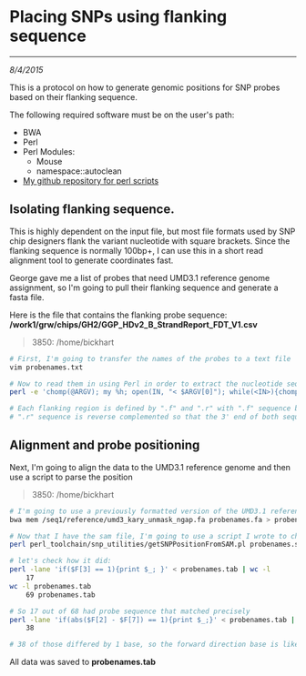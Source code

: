 # Placing SNPs using flanking sequence
---
*8/4/2015*

This is a protocol on how to generate genomic positions for SNP probes based on their flanking sequence.

The following required software must be on the user's path:
* BWA
* Perl
* Perl Modules:
	* Mouse
	* namespace::autoclean
* [My github repository for perl scripts](https://github.com/njdbickhart/perl_toolchain)

## Isolating flanking sequence.

This is highly dependent on the input file, but most file formats used by SNP chip designers flank the variant nucleotide with square brackets. Since the flanking sequence is normally 100bp+, I can use this in a short read alignment tool to generate coordinates fast.

George gave me a list of probes that need UMD3.1 reference genome assignment, so I'm going to pull their flanking sequence and generate a fasta file. 

Here is the file that contains the flanking probe sequence:
**/work1/grw/chips/GH2/GGP_HDv2_B_StrandReport_FDT_V1.csv**

> 3850: /home/bickhart

```bash
# First, I'm going to transfer the names of the probes to a text file
vim probenames.txt

# Now to read them in using Perl in order to extract the nucleotide sequence
perl -e 'chomp(@ARGV); my %h; open(IN, "< $ARGV[0]"); while(<IN>){chomp; $h{$_} = 1;}; close IN; open(IN, "< $ARGV[1]"); while(<IN>){chomp; @s = split(/,/); if(exists($h{$s[1]})){ @b = split(/[\[\]]/, $s[6]); $b[2] =~ tr/ACGT/TGCA/; $b[2] = reverse($b[2]); print ">$s[1].f\n$b[0]\n>$s[1].r\n$b[2]\n";}} close IN;' probenames.txt /work1/grw/chips/GH2/GGP_HDv2_B_StrandReport_FDT_V1.csv > probenames.fa

# Each flanking region is defined by ".f" and ".r" with ".f" sequence being the 5' flanking and ".r" as the 3' flanking
# ".r" sequence is reverse complemented so that the 3' end of both sequence regions should terminate with the variant site
```

## Alignment and probe positioning

Next, I'm going to align the data to the UMD3.1 reference genome and then use a script to parse the position

> 3850: /home/bickhart

```bash
# I'm going to use a previously formatted version of the UMD3.1 reference genome here
bwa mem /seq1/reference/umd3_kary_unmask_ngap.fa probenames.fa > probenames.sam

# Now that I have the sam file, I'm going to use a script I wrote to check the coordinate positions of the SNPs
perl perl_toolchain/snp_utilities/getSNPPositionFromSAM.pl probenames.sam probenames.tab

# let's check how it did:
perl -lane 'if($F[3] == 1){print $_; }' < probenames.tab | wc -l
	17
wc -l probenames.tab
	69 probenames.tab

# So 17 out of 68 had probe sequence that matched precisely
perl -lane 'if(abs($F[2] - $F[7]) == 1){print $_;}' < probenames.tab | wc -l
	38

# 38 of those differed by 1 base, so the forward direction base is likely correct.
```

All data was saved to **probenames.tab**